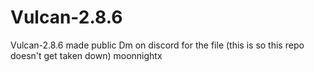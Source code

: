 # Vulcan-2.8.6
Vulcan-2.8.6 made public
Dm on discord for the file (this is so this repo doesn't get taken down)
moonnightx
